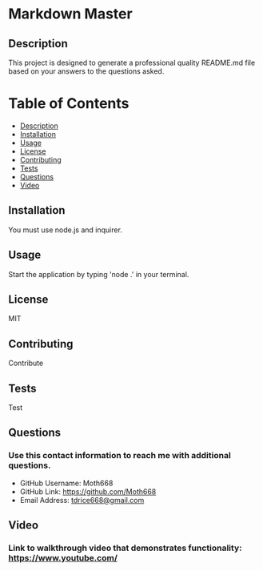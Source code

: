 
# Markdown Master
                
## Description
This project is designed to generate a professional quality README.md file based on your answers to the questions asked.

# Table of Contents
* [Description](#description)
* [Installation](#installation)
* [Usage](#usage)
* [License](#license)
* [Contributing](#contributing)
* [Tests](#tests)
* [Questions](#questions)
* [Video](#video)

                
## Installation
You must use node.js and inquirer.
                
## Usage
Start the application by typing 'node .' in your terminal.

## License
MIT
                
## Contributing
Contribute
                
## Tests
Test

## Questions
### Use this contact information to reach me with additional questions.
 * GitHub Username: Moth668
 * GitHub Link: https://github.com/Moth668
 * Email Address: tdrice668@gmail.com

## Video
### Link to walkthrough video that demonstrates functionality: https://www.youtube.com/
                        